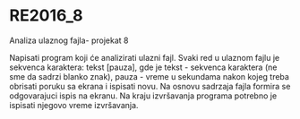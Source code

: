 # RE2016_8
Analiza ulaznog fajla- projekat 8


Napisati program koji će analizirati ulazni fajl. Svaki red u ulaznom fajlu je sekvenca karaktera:
tekst [pauza], gde je tekst - sekvenca karaktera (ne sme da sadrzi blanko znak), pauza -
vreme u sekundama nakon kojeg treba obrisati poruku sa ekrana i ispisati novu. Na osnovu
sadrzaja fajla formira se odgovarajuci ispis na ekranu. Na kraju izvršavanja programa potrebno
je ispisati njegovo vreme izvršavanja.
